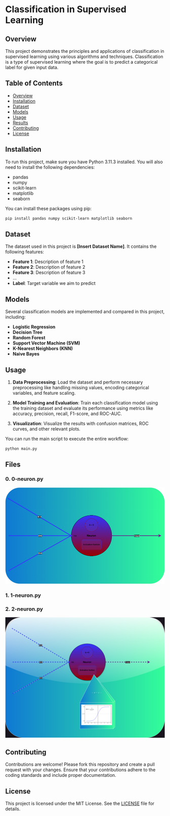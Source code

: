 # Classification in Supervised Learning

## Overview

This project demonstrates the principles and applications of classification in supervised learning using various algorithms and techniques. Classification is a type of supervised learning where the goal is to predict a categorical label for given input data.

## Table of Contents

- [Overview](#overview)
- [Installation](#installation)
- [Dataset](#dataset)
- [Models](#models)
- [Usage](#usage)
- [Results](#results)
- [Contributing](#contributing)
- [License](#license)

## Installation

To run this project, make sure you have Python 3.11.3 installed. You will also need to install the following dependencies:

- pandas
- numpy
- scikit-learn
- matplotlib
- seaborn

You can install these packages using pip:

```bash
pip install pandas numpy scikit-learn matplotlib seaborn
```

## Dataset

The dataset used in this project is **[Insert Dataset Name]**. It contains the following features:

- **Feature 1**: Description of feature 1
- **Feature 2**: Description of feature 2
- **Feature 3**: Description of feature 3
- ...
- **Label**: Target variable we aim to predict

## Models

Several classification models are implemented and compared in this project, including:

- **Logistic Regression**
- **Decision Tree**
- **Random Forest**
- **Support Vector Machine (SVM)**
- **K-Nearest Neighbors (KNN)**
- **Naive Bayes**

## Usage

1. **Data Preprocessing**: Load the dataset and perform necessary preprocessing like handling missing values, encoding categorical variables, and feature scaling.

2. **Model Training and Evaluation**: Train each classification model using the training dataset and evaluate its performance using metrics like accuracy, precision, recall, F1-score, and ROC-AUC.

3. **Visualization**: Visualize the results with confusion matrices, ROC curves, and other relevant plots.

You can run the main script to execute the entire workflow:

```bash
python main.py
```

## Files
### 0. **0-neuron.py**
![neuron](../../math/imgs/neural_network.png)
### 1. **1-neuron.py**

### 2. **2-neuron.py**
![figure 1.2](../../math/imgs/forward_prop.svg)


## Contributing

Contributions are welcome! Please fork this repository and create a pull request with your changes. Ensure that your contributions adhere to the coding standards and include proper documentation.

## License

This project is licensed under the MIT License. See the [LICENSE](LICENSE) file for details.